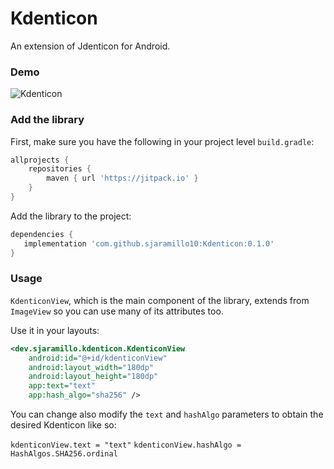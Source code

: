 # Kdenticon
An extension of Jdenticon for Android.

### Demo

![Kdenticon](https://i.postimg.cc/GpBXv37H/image.png)

### Add the library

First, make sure you have the following in your project level `build.gradle`:

```groovy
allprojects {
    repositories {
        maven { url 'https://jitpack.io' }
    }
}
```

Add the library to the project:

```groovy
dependencies {
   implementation 'com.github.sjaramillo10:Kdenticon:0.1.0'
}
```

### Usage

`KdenticonView`, which is the main component of the library, extends from `ImageView` so you can use many of its attributes too.

Use it in your layouts:

```xml
<dev.sjaramillo.kdenticon.KdenticonView
    android:id="@+id/kdenticonView"
    android:layout_width="180dp"
    android:layout_height="180dp"
    app:text="text"
    app:hash_algo="sha256" />
```

You can change also modify the `text` and `hashAlgo` parameters to obtain the desired Kdenticon like so:

`kdenticonView.text = "text"`
`kdenticonView.hashAlgo = HashAlgos.SHA256.ordinal`
